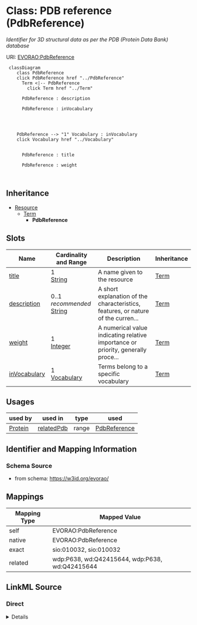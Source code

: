 

# Class: PDB reference (PdbReference) 


_Identifier for 3D structural data as per the PDB (Protein Data Bank) database_





URI: [EVORAO:PdbReference](https://w3id.org/evorao/PdbReference)






```mermaid
 classDiagram
    class PdbReference
    click PdbReference href "../PdbReference"
      Term <|-- PdbReference
        click Term href "../Term"
      
      PdbReference : description
        
      PdbReference : inVocabulary
        
          
    
    
    PdbReference --> "1" Vocabulary : inVocabulary
    click Vocabulary href "../Vocabulary"

        
      PdbReference : title
        
      PdbReference : weight
        
      
```





## Inheritance
* [Resource](Resource.md)
    * [Term](Term.md)
        * **PdbReference**



## Slots

| Name | Cardinality and Range | Description | Inheritance |
| ---  | --- | --- | --- |
| [title](title.md) | 1 <br/> [String](String.md) | A name given to the resource | [Term](Term.md) |
| [description](description.md) | 0..1 _recommended_ <br/> [String](String.md) | A short explanation of the characteristics, features, or nature of the curren... | [Term](Term.md) |
| [weight](weight.md) | 1 <br/> [Integer](Integer.md) | A numerical value indicating relative importance or priority, generally proce... | [Term](Term.md) |
| [inVocabulary](inVocabulary.md) | 1 <br/> [Vocabulary](Vocabulary.md) | Terms belong to a specific vocabulary | [Term](Term.md) |





## Usages

| used by | used in | type | used |
| ---  | --- | --- | --- |
| [Protein](Protein.md) | [relatedPdb](relatedPdb.md) | range | [PdbReference](PdbReference.md) |






## Identifier and Mapping Information







### Schema Source


* from schema: https://w3id.org/evorao/




## Mappings

| Mapping Type | Mapped Value |
| ---  | ---  |
| self | EVORAO:PdbReference |
| native | EVORAO:PdbReference |
| exact | sio:010032, sio:010032 |
| related | wdp:P638, wd:Q42415644, wdp:P638, wd:Q42415644 |







## LinkML Source

<!-- TODO: investigate https://stackoverflow.com/questions/37606292/how-to-create-tabbed-code-blocks-in-mkdocs-or-sphinx -->

### Direct

<details>
```yaml
name: PdbReference
description: Identifier for 3D structural data as per the PDB (Protein Data Bank)
  database
title: PDB reference
from_schema: https://w3id.org/evorao/
exact_mappings:
- sio:010032
- sio:010032
related_mappings:
- wdp:P638
- wd:Q42415644
- wdp:P638
- wd:Q42415644
is_a: Term

```
</details>

### Induced

<details>
```yaml
name: PdbReference
description: Identifier for 3D structural data as per the PDB (Protein Data Bank)
  database
title: PDB reference
from_schema: https://w3id.org/evorao/
exact_mappings:
- sio:010032
- sio:010032
related_mappings:
- wdp:P638
- wd:Q42415644
- wdp:P638
- wd:Q42415644
is_a: Term
attributes:
  title:
    name: title
    description: A name given to the resource
    title: title
    comments:
    - 'The title of the item should be as short and descriptive as possible. E.g.
      for virus products it should basically be based on the following Pattern: ''Virus
      name'', ''virus host type'', ''collection year'', ''country of collection''
      ex ''suspected epidemiological origin'', ''genotype'', ''strain'', ''variant
      name or specific feature'
    from_schema: https://w3id.org/evorao/
    exact_mappings:
    - schema:name
    - rdfs:label
    rank: 1000
    slot_uri: dct:title
    alias: title
    owner: PdbReference
    domain_of:
    - Term
    - Dataset
    - DataService
    - Publication
    - License
    - Certification
    range: string
    required: true
    multivalued: false
  description:
    name: description
    description: A short explanation of the characteristics, features, or nature of
      the current item
    title: description
    comments:
    - Describe this item in few lines. This description will serve as a summary to
      present the resource.
    from_schema: https://w3id.org/evorao/
    exact_mappings:
    - schema:description
    close_mappings:
    - schema:description
    - schema:description
    rank: 1000
    slot_uri: dct:description
    alias: description
    owner: PdbReference
    domain_of:
    - Term
    - Dataset
    - DataService
    - PersonOrOrganization
    - File
    - ContactPoint
    - License
    - Certification
    range: string
    required: false
    recommended: true
    multivalued: false
  weight:
    name: weight
    description: A numerical value indicating relative importance or priority, generally
      processed in ascending order. This weight helps prioritize content when organizing
      or processing data. Its value can be negative, with a default set to 0
    title: weight
    comments:
    - The lowest weighted Data providers are triggered first, this may be usefull
      to populate at first entities that are referenced by others (e.g. Version ahead
      of Rank ahead of Taxon)
    from_schema: https://w3id.org/evorao/
    close_mappings:
    - adms:status
    rank: 1000
    ifabsent: int(0)
    alias: weight
    owner: PdbReference
    domain_of:
    - Term
    - DataProvider
    range: integer
    required: true
    multivalued: false
  inVocabulary:
    name: inVocabulary
    description: Terms belong to a specific vocabulary
    title: in Vocabulary
    from_schema: https://w3id.org/evorao/
    close_mappings:
    - wdp:P972
    related_mappings:
    - dct:isReferencedBy
    broad_mappings:
    - dct:isPartOf
    rank: 1000
    alias: inVocabulary
    owner: PdbReference
    domain_of:
    - Term
    range: Vocabulary
    required: true
    multivalued: false

```
</details>